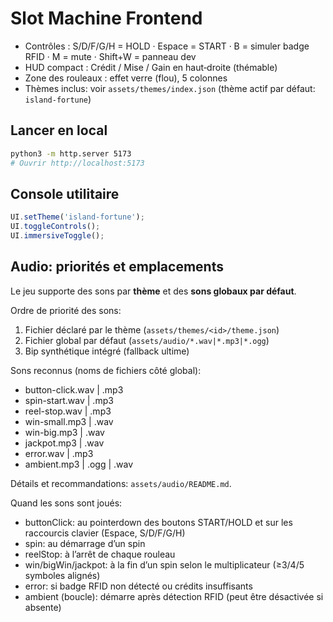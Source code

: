 # Slot Machine Frontend

- Contrôles : S/D/F/G/H = HOLD · Espace = START · B = simuler badge RFID · M = mute · Shift+W = panneau dev
- HUD compact : Crédit / Mise / Gain en haut‑droite (thémable)
- Zone des rouleaux : effet verre (flou), 5 colonnes
- Thèmes inclus: voir `assets/themes/index.json` (thème actif par défaut: `island-fortune`)

## Lancer en local
```bash
python3 -m http.server 5173
# Ouvrir http://localhost:5173
```

## Console utilitaire
```js
UI.setTheme('island-fortune');
UI.toggleControls();
UI.immersiveToggle();
```

## Audio: priorités et emplacements

Le jeu supporte des sons par **thème** et des **sons globaux par défaut**.

Ordre de priorité des sons:
1) Fichier déclaré par le thème (`assets/themes/<id>/theme.json`)
2) Fichier global par défaut (`assets/audio/*.wav|*.mp3|*.ogg`)
3) Bip synthétique intégré (fallback ultime)

Sons reconnus (noms de fichiers côté global):
- button-click.wav | .mp3
- spin-start.wav | .mp3
- reel-stop.wav | .mp3
- win-small.mp3 | .wav
- win-big.mp3 | .wav
- jackpot.mp3 | .wav
- error.wav | .mp3
- ambient.mp3 | .ogg | .wav

Détails et recommandations: `assets/audio/README.md`.

Quand les sons sont joués:
- buttonClick: au pointerdown des boutons START/HOLD et sur les raccourcis clavier (Espace, S/D/F/G/H)
- spin: au démarrage d’un spin
- reelStop: à l’arrêt de chaque rouleau
- win/bigWin/jackpot: à la fin d’un spin selon le multiplicateur (≥3/4/5 symboles alignés)
- error: si badge RFID non détecté ou crédits insuffisants
- ambient (boucle): démarre après détection RFID (peut être désactivée si absente)
